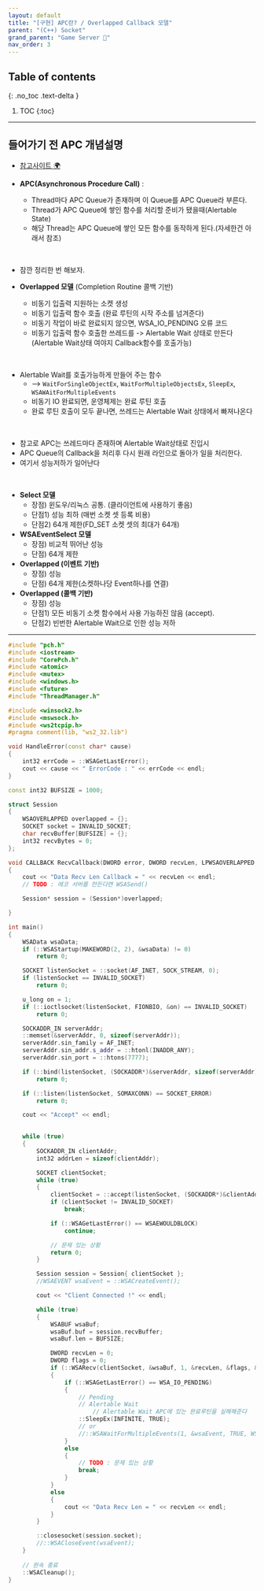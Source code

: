 ```yaml
---
layout: default
title: "[구현] APC란? / Overlapped Callback 모델"
parent: "(C++) Socket"
grand_parent: "Game Server 👾"
nav_order: 3
---
```


## Table of contents
{: .no_toc .text-delta }

1. TOC
{:toc}

---

## 들어가기 전 APC 개념설명

* [참고사이트 🌍](https://underground2.tistory.com/150)

* **APC(Asynchronous Procedure Call)** : 
    * Thread마다 APC Queue가 존재하며 이 Queue를 APC Queue라 부른다. 
    * Thread가 APC Queue에 쌓인 함수를 처리할 준비가 됐을때(Alertable State) 
    * 해당 Thread는 APC Queue에 쌓인 모든 함수를 동작하게 된다.(자세한건 아래서 참조)

<br>

* 잠깐 정리한 번 해보자.

* **Overlapped 모델** (Completion Routine 콜백 기반)
    * 비동기 입출력 지원하는 소켓 생성
    * 비동기 입출력 함수 호출 (완료 루틴의 시작 주소를 넘겨준다)
    * 비동기 작업이 바로 완료되지 않으면, WSA_IO_PENDING 오류 코드
    * 비동기 입출력 함수 호출한 쓰레드를 -> Alertable Wait 상태로 만든다(Alertable Wait상태 여야지 Callback함수를 호출가능)

<br>

* Alertable Wait를 호출가능하게 만들어 주는 함수
    * --> `WaitForSingleObjectEx`, `WaitForMultipleObjectsEx`, `SleepEx`, `WSAWAitForMultipleEvents`
	* 비동기 IO 완료되면, 운영체제는 완료 루틴 호출
	* 완료 루틴 호출이 모두 끝나면, 쓰레드는 Alertable Wait 상태에서 빠져나온다

<br>

* 참고로 APC는 쓰레드마다 존재하며 Alertable Wait상태로 진입시
* APC Queue의 Callback을 처리후 다시 원래 라인으로 돌아가 일을 처리한다.
* 여기서 성능저하가 일어난다

<br>

* **Select 모델**
    * 장점) 윈도우/리눅스 공통. (클라이언트에 사용하기 좋음)
    * 단점1) 성능 최하 (매번 소켓 셋 등록 비용)
    * 단점2) 64개 제한(FD_SET 소켓 셋의 최대가 64개)
* **WSAEventSelect 모델**
    * 장점) 비교적 뛰어난 성능
    * 단점) 64개 제한
* **Overlapped (이벤트 기반)**
    * 장점) 성능
    * 단점) 64개 제한(소켓하나당 Event하나를 연결)
* **Overlapped (콜백 기반)**
    * 장점) 성능
    * 단점1) 모든 비동기 소켓 함수에서 사용 가능하진 않음 (accept).
    * 단점2) 빈번한 Alertable Wait으로 인한 성능 저하

---

```cpp
#include "pch.h"
#include <iostream>
#include "CorePch.h"
#include <atomic>
#include <mutex>
#include <windows.h>
#include <future>
#include "ThreadManager.h"

#include <winsock2.h>
#include <mswsock.h>
#include <ws2tcpip.h>
#pragma comment(lib, "ws2_32.lib")

void HandleError(const char* cause)
{
	int32 errCode = ::WSAGetLastError();
	cout << cause << " ErrorCode : " << errCode << endl;
}

const int32 BUFSIZE = 1000;

struct Session
{
	WSAOVERLAPPED overlapped = {};
	SOCKET socket = INVALID_SOCKET;
	char recvBuffer[BUFSIZE] = {};
	int32 recvBytes = 0;	
};

void CALLBACK RecvCallback(DWORD error, DWORD recvLen, LPWSAOVERLAPPED overlapped, DWORD flags)
{
	cout << "Data Recv Len Callback = " << recvLen << endl;
	// TODO : 에코 서버를 만든다면 WSASend()

	Session* session = (Session*)overlapped;

}

int main()
{
	WSAData wsaData;
	if (::WSAStartup(MAKEWORD(2, 2), &wsaData) != 0)
		return 0;

	SOCKET listenSocket = ::socket(AF_INET, SOCK_STREAM, 0);
	if (listenSocket == INVALID_SOCKET)
		return 0;

	u_long on = 1;
	if (::ioctlsocket(listenSocket, FIONBIO, &on) == INVALID_SOCKET)
		return 0;

	SOCKADDR_IN serverAddr;
	::memset(&serverAddr, 0, sizeof(serverAddr));
	serverAddr.sin_family = AF_INET;
	serverAddr.sin_addr.s_addr = ::htonl(INADDR_ANY);
	serverAddr.sin_port = ::htons(7777);

	if (::bind(listenSocket, (SOCKADDR*)&serverAddr, sizeof(serverAddr)) == SOCKET_ERROR)
		return 0;

	if (::listen(listenSocket, SOMAXCONN) == SOCKET_ERROR)
		return 0;

	cout << "Accept" << endl;
	

	while (true)
	{
		SOCKADDR_IN clientAddr;
		int32 addrLen = sizeof(clientAddr);

		SOCKET clientSocket;
		while (true)
		{
			clientSocket = ::accept(listenSocket, (SOCKADDR*)&clientAddr, &addrLen);
			if (clientSocket != INVALID_SOCKET)
				break;

			if (::WSAGetLastError() == WSAEWOULDBLOCK)
				continue;

			// 문제 있는 상황
			return 0;
		}

		Session session = Session{ clientSocket };
		//WSAEVENT wsaEvent = ::WSACreateEvent();

		cout << "Client Connected !" << endl;

		while (true)
		{
			WSABUF wsaBuf;
			wsaBuf.buf = session.recvBuffer;
			wsaBuf.len = BUFSIZE;

			DWORD recvLen = 0;
			DWORD flags = 0;
			if (::WSARecv(clientSocket, &wsaBuf, 1, &recvLen, &flags, &session.overlapped, RecvCallback) == SOCKET_ERROR)
			{
				if (::WSAGetLastError() == WSA_IO_PENDING)
				{
					// Pending
					// Alertable Wait					
                        // Alertable Wait APC에 있는 완료루틴을 실해해준다
					::SleepEx(INFINITE, TRUE);
					// or
					//::WSAWaitForMultipleEvents(1, &wsaEvent, TRUE, WSA_INFINITE, TRUE);					
				}
				else
				{
					// TODO : 문제 있는 상황
					break;
				}
			}
			else
			{
				cout << "Data Recv Len = " << recvLen << endl;
			}			
		}

		::closesocket(session.socket);
		//::WSACloseEvent(wsaEvent);
	}
	
	// 윈속 종료
	::WSACleanup();
}
```